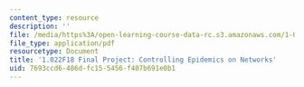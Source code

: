 ```yaml
---
content_type: resource
description: ''
file: /media/https%3A/open-learning-course-data-rc.s3.amazonaws.com/1-022-introduction-to-network-models-fall-2018/7693ccd6486dfc155456f407b691e0b1_MIT1_022F18_ProjectEpidemics.pdf
file_type: application/pdf
resourcetype: Document
title: '1.022F18 Final Project: Controlling Epidemics on Networks'
uid: 7693ccd6-486d-fc15-5456-f407b691e0b1
---
```

